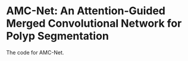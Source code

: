 # AMC-Net: An Attention-Guided Merged Convolutional Network for Polyp Segmentation

The code for AMC-Net.
